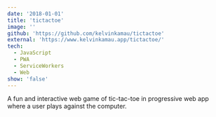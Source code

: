 ```yaml
---
date: '2018-01-01'
title: 'tictactoe'
image: ''
github: 'https://github.com/kelvinkamau/tictactoe'
external: 'https://www.kelvinkamau.app/tictactoe/'
tech:
  - JavaScript
  - PWA
  - ServiceWorkers
  - Web
show: 'false'
---
```


A fun and interactive web game of tic-tac-toe in progressive web app where a user plays against the computer.
